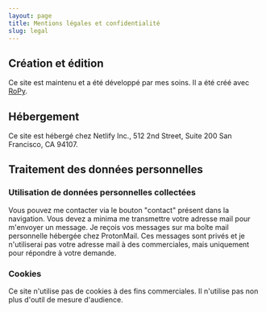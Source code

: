```yaml
---
layout: page
title: Mentions légales et confidentialité
slug: legal
---
```


## Création et édition

Ce site est maintenu et a été développé par mes soins.
Il a été créé avec [RoPy](https://github.com/paulinegilg/ropy).

## Hébergement

Ce site est hébergé chez Netlify Inc., 512 2nd Street, Suite 200 San Francisco, CA 94107.

## Traitement des données personnelles

### Utilisation de données personnelles collectées

Vous pouvez me contacter via le bouton "contact" présent dans la navigation.
Vous devez a minima me transmettre votre adresse mail pour m'envoyer un message.
Je reçois vos messages sur ma boîte mail personnelle hébergée chez ProtonMail.
Ces messages sont privés et je n'utiliserai pas votre adresse mail à des commerciales, mais uniquement pour répondre à votre demande.

### Cookies

Ce site n'utilise pas de cookies à des fins commerciales.
Il n'utilise pas non plus d'outil de mesure d'audience.
